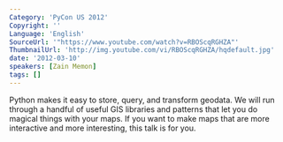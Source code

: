 ```yaml
---
Category: 'PyCon US 2012'
Copyright: ''
Language: 'English'
SourceUrl: '"https://www.youtube.com/watch?v=RBOScqRGHZA"'
ThumbnailUrl: 'http://img.youtube.com/vi/RBOScqRGHZA/hqdefault.jpg'
date: '2012-03-10'
speakers: [Zain Memon]
tags: []
---
```

Python makes it easy to store, query, and transform geodata. We will run
through a handful of useful GIS libraries and patterns that let you do magical
things with your maps. If you want to make maps that are more interactive and
more interesting, this talk is for you.

